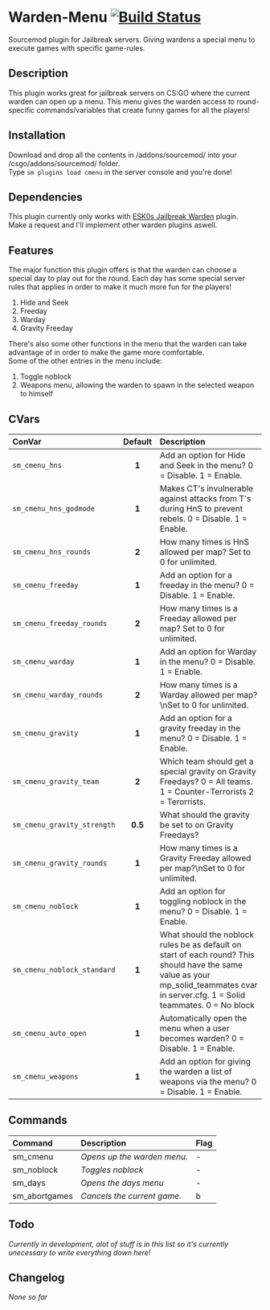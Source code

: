 # Warden-Menu [![Build Status](https://travis-ci.org/condolent/Warden-Menu.svg?branch=dev)](https://travis-ci.org/condolent/Warden-Menu)
Sourcemod plugin for Jailbreak servers. Giving wardens a special menu to execute games with specific game-rules.

## Description
This plugin works great for jailbreak servers on CS:GO where the current warden can open up a menu. This menu gives the warden access to round-specific commands/variables that create funny games for all the players!

## Installation
Download and drop all the contents in /addons/sourcemod/ into your /csgo/addons/sourcemod/ folder.  
Type `sm plugins load cmenu` in the server console and you're done!

## Dependencies
This plugin currently only works with [ESK0s Jailbreak Warden](https://forums.alliedmods.net/showthread.php?t=278136) plugin.  
Make a request and I'll implement other warden plugins aswell.

## Features
The major function this plugin offers is that the warden can choose a special day to play out for the round. Each day has some special server rules that applies in order to make it much more fun for the players!  
1. Hide and Seek
2. Freeday
3. Warday
4. Gravity Freeday

There's also some other functions in the menu that the warden can take advantage of in order to make the game more comfortable.  
Some of the other entries in the menu include:  
1. Toggle noblock
2. Weapons menu, allowing the warden to spawn in the selected weapon to himself

## CVars
| ConVar      | Default | Description   |
|:----------- |:-------:|:------------- |
|`sm_cmenu_hns`|**1**|Add an option for Hide and Seek in the menu? 0 = Disable. 1 = Enable.|
|`sm_cmenu_hns_godmode`|**1**|Makes CT's invulnerable against attacks from T's during HnS to prevent rebels. 0 = Disable. 1 = Enable.|
|`sm_cmenu_hns_rounds`|**2**|How many times is HnS allowed per map? Set to 0 for unlimited.|
|`sm_cmenu_freeday`|**1**|Add an option for a freeday in the menu? 0 = Disable. 1 = Enable.|
|`sm_cmenu_freeday_rounds`|**2**|How many times is a Freeday allowed per map? Set to 0 for unlimited.|
|`sm_cmenu_warday`|**1**|Add an option for Warday in the menu? 0 = Disable. 1 = Enable.|
|`sm_cmenu_warday_rounds`|**2**|How many times is a Warday allowed per map?\nSet to 0 for unlimited.|
|`sm_cmenu_gravity`|**1**|Add an option for a gravity freeday in the menu? 0 = Disable. 1 = Enable.|
|`sm_cmenu_gravity_team`|**2**|Which team should get a special gravity on Gravity Freedays? 0 = All teams. 1 = Counter-Terrorists 2 = Terorrists.|
|`sm_cmenu_gravity_strength`|**0.5**|What should the gravity be set to on Gravity Freedays?|
|`sm_cmenu_gravity_rounds`|**1**|How many times is a Gravity Freeday allowed per map?\nSet to 0 for unlimited.|
|`sm_cmenu_noblock`|**1**|Add an option for toggling noblock in the menu? 0 = Disable. 1 = Enable.|
|`sm_cmenu_noblock_standard`|**1**|What should the noblock rules be as default on start of each round? This should have the same value as your mp_solid_teammates cvar in server.cfg. 1 = Solid teammates. 0 = No block|
|`sm_cmenu_auto_open`|**1**|Automatically open the menu when a user becomes warden? 0 = Disable. 1 = Enable.|
|`sm_cmenu_weapons`|**1**|Add an option for giving the warden a list of weapons via the menu? 0 = Disable. 1 = Enable.|

## Commands
| Command   | Description   | Flag     |
|:--------- |:------------- |:-------- |
|sm_cmenu   | _Opens up the warden menu._| - |
|sm_noblock | _Toggles noblock_        | - |
|sm_days    | _Opens the days menu_    | - |
|sm_abortgames | _Cancels the current game._| b |

## Todo
_Currently in development, alot of stuff is in this list so it's currently unecessary to write everything down here!_

## Changelog
_None so far_
